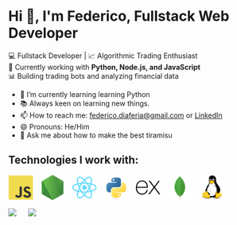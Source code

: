 # Hi 👋, I'm Federico, Fullstack Web Developer

💻 Fullstack Developer | 📈 Algorithmic Trading Enthusiast  
🚀 Currently working with **Python, Node.js, and JavaScript**  
📊 Building trading bots and analyzing financial data



- 🌱 I’m currently learning learning Python
- 📚 Always keen on learning new things.
- 📫 How to reach me: [federico.diaferia@gmail.com](mailto:federico.diaferia@gmail.com) or [LinkedIn](https://www.linkedin.com/in/federico-diaferia-902876225/)
- 😄 Pronouns: He/Him
- 💬 Ask me about how to make the best tiramisu




## Technologies I work with:

<p>
  <img src="https://raw.githubusercontent.com/devicons/devicon/master/icons/javascript/javascript-original.svg" width="50" style="margin-right: 10px;" />
  <img src="https://raw.githubusercontent.com/devicons/devicon/master/icons/nodejs/nodejs-original.svg" width="50" style="margin-right: 10px;" />
  <img src="https://raw.githubusercontent.com/devicons/devicon/master/icons/react/react-original.svg" width="50" style="margin-right: 10px;" />
  <img src="https://raw.githubusercontent.com/devicons/devicon/master/icons/python/python-original.svg" width="50" style="margin-right: 10px;" />
  <img src="https://raw.githubusercontent.com/devicons/devicon/master/icons/express/express-original.svg" width="50" style="margin-right: 10px;" />
  <img src="https://raw.githubusercontent.com/devicons/devicon/master/icons/mongodb/mongodb-original.svg" width="50" style="margin-right: 10px;" />
  <img src="https://raw.githubusercontent.com/devicons/devicon/master/icons/linux/linux-original.svg" width="50" />
</p>




<img src="https://github-readme-stats.vercel.app/api/top-langs/?username=ocirede&layout=compact&theme=light" width="48%" />  &nbsp;&nbsp;&nbsp;&nbsp;
<img src="https://github-readme-stats.vercel.app/api?username=ocirede&show_icons=true&theme=light" width="48%" />


